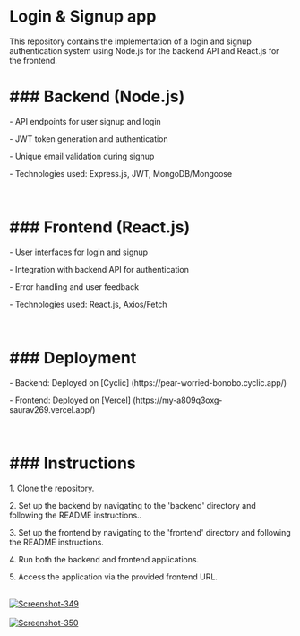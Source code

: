 <h1>Login & Signup app</h1>
<p>This repository contains the implementation of a login and signup authentication system using Node.js for the backend API and React.js for the frontend.</p>

<h1>### Backend (Node.js)</h1>
<p>- API endpoints for user signup and login</p>
<p>- JWT token generation and authentication</p>
<p>- Unique email validation during signup</p>
<p>- Technologies used: Express.js, JWT, MongoDB/Mongoose</p>
<br/>
<h1>### Frontend (React.js)</h1>
<p>- User interfaces for login and signup</p>
<p>- Integration with backend API for authentication</p>
<p>- Error handling and user feedback</p>
<p>- Technologies used: React.js, Axios/Fetch</p>
<br/>
<h1>### Deployment</h1>
<p>- Backend: Deployed on [Cyclic] (https://pear-worried-bonobo.cyclic.app/)</p>
<p>- Frontend: Deployed on [Vercel] (https://my-a809q3oxg-saurav269.vercel.app/)</p>
<br/>
<h1>### Instructions</h1>
<p>1. Clone the repository.</p>
<p>2. Set up the backend by navigating to the 'backend' directory and following the README instructions..</p>
<p>3. Set up the frontend by navigating to the 'frontend' directory and following the README instructions.</p>
<p>4. Run both the backend and frontend applications.</p>
<p>5. Access the application via the provided frontend URL. </p>
<br/>
<a href="https://ibb.co/sg9n0qr"><img src="https://i.ibb.co/PrGK7g8/Screenshot-349.png" alt="Screenshot-349" border="0"></a>
<br/>
<br/>
<a href="https://ibb.co/q9XLX8F"><img src="https://i.ibb.co/gwHbH8F/Screenshot-350.png" alt="Screenshot-350" border="0"></a>
